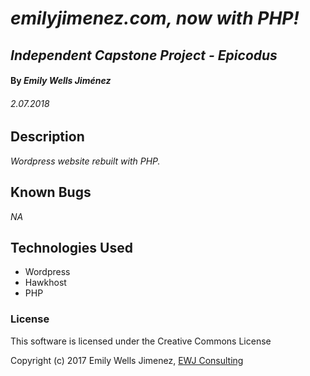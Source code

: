 # _emilyjimenez.com, now with PHP!_

## _Independent Capstone Project - Epicodus_

#### By _Emily Wells Jiménez_

###### _2.07.2018_


## Description

_Wordpress website rebuilt with PHP._


## Known Bugs

_NA_

## Technologies Used

* Wordpress
* Hawkhost
* PHP

### License

This software is licensed under the Creative Commons License

Copyright (c) 2017 Emily Wells Jimenez, [EWJ Consulting](http://emilyjimenez.com/)
